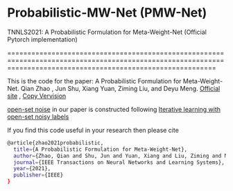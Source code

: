 # Probabilistic-MW-Net (PMW-Net)
TNNLS2021: A Probabilistic Formulation for Meta-Weight-Net (Official Pytorch implementation)


================================================================================================================================================================


This is the code for the paper:
A Probabilistic Formulation for Meta-Weight-Net. Qian Zhao , Jun Shu, Xiang Yuan, Ziming Liu, and Deyu Meng. [Official site](https://ieeexplore.ieee.org/abstract/document/9525050/) ,  [Copy Vervision](https://github.com/xjtushujun/Probabilistic-MW-Net-PMW-Net-/blob/main/A_Probabilistic_Formulation_for_Meta-Weight-Net.pdf)

[open-set noise](https://drive.google.com/file/d/1v-ZmUx4NZEvCTEYW1kVShdHAbB5zdF1c/view?usp=sharing) in our paper is constructed following [Iterative learning with open-set noisy labels](https://openaccess.thecvf.com/content_cvpr_2018/papers/Wang_Iterative_Learning_With_CVPR_2018_paper.pdf)


If you find this code useful in your research then please cite  
```bash
@article{zhao2021probabilistic,
  title={A Probabilistic Formulation for Meta-Weight-Net},
  author={Zhao, Qian and Shu, Jun and Yuan, Xiang and Liu, Ziming and Meng, Deyu},
  journal={IEEE Transactions on Neural Networks and Learning Systems},
  year={2021},
  publisher={IEEE}
}
``` 
